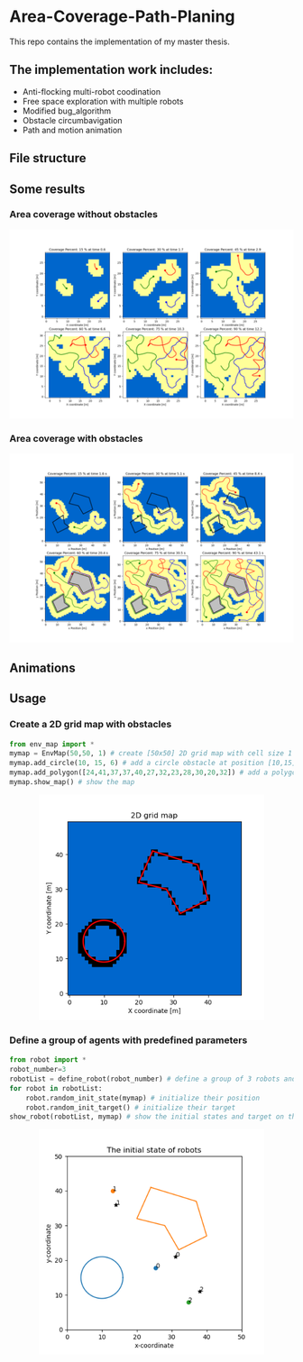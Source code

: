 # Area-Coverage-Path-Planing
This repo contains the implementation of my master thesis. 
## The implementation work includes: 
- Anti-flocking multi-robot coodination
- Free space exploration with multiple robots 
- Modified bug_algorithm 
- Obstacle circumbavigation 
- Path and motion animation 

## File structure 

## Some results 
### Area coverage without obstacles 
<div align=center><img src="image/free_space.png" width=800 /></div>

### Area coverage with obstacles 
<div align=center><img src="image/path_on_infomap_concave_rc8.png" width=800 /></div>

## Animations

## Usage 

### Create a 2D grid map with obstacles 

```Python
from env_map import *
mymap = EnvMap(50,50, 1) # create [50x50] 2D grid map with cell size 1 
mymap.add_circle(10, 15, 6) # add a circle obstacle at position [10,15] with radius 6
mymap.add_polygon([24,41,37,37,40,27,32,23,28,30,20,32]) # add a polygon obstacle by defining its vertices 
mymap.show_map() # show the map 

```
<div align=center><img src="image/env_map_example.png" width=400 /></div>

### Define a group of agents with predefined parameters 
```Python
from robot import *
robot_number=3
robotList = define_robot(robot_number) # define a group of 3 robots and store the robot object in a list 
for robot in robotList:
    robot.random_init_state(mymap) # initialize their position 
    robot.random_init_target() # initialize their target 
show_robot(robotList, mymap) # show the initial states and target on the map 
```
<div align=center><img src="image/initial_state.png" width=400 /></div>


